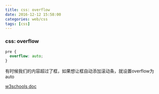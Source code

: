 ```yaml
---
title: css: overflow
date: 2016-12-12 15:58:00
categories: web/css
tags: [css]
---
```

### css: overflow
``` css
pre {
  overflow: auto;
}
```
有时候我们的内容超过了框，如果想让框自动添加滚动条，就设置overflow为auto

[w3schools doc](http://www.w3schools.com/css/css_overflow.asp)
